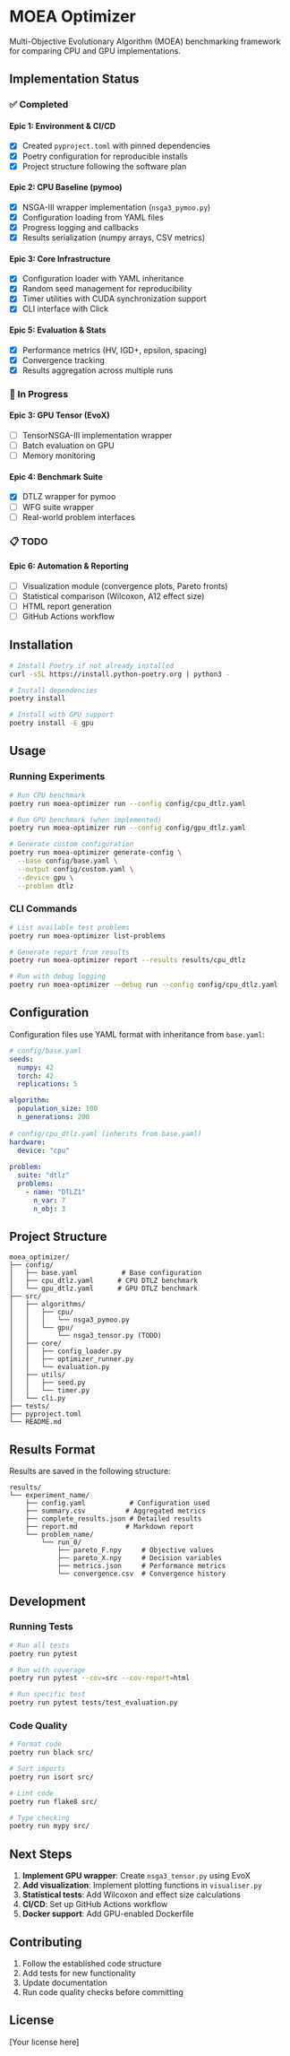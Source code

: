 # MOEA Optimizer

Multi-Objective Evolutionary Algorithm (MOEA) benchmarking framework for comparing CPU and GPU implementations.

## Implementation Status

### ✅ Completed

#### Epic 1: Environment & CI/CD
- [x] Created `pyproject.toml` with pinned dependencies
- [x] Poetry configuration for reproducible installs
- [x] Project structure following the software plan

#### Epic 2: CPU Baseline (pymoo)
- [x] NSGA-III wrapper implementation (`nsga3_pymoo.py`)
- [x] Configuration loading from YAML files
- [x] Progress logging and callbacks
- [x] Results serialization (numpy arrays, CSV metrics)

#### Epic 3: Core Infrastructure
- [x] Configuration loader with YAML inheritance
- [x] Random seed management for reproducibility
- [x] Timer utilities with CUDA synchronization support
- [x] CLI interface with Click

#### Epic 5: Evaluation & Stats
- [x] Performance metrics (HV, IGD+, epsilon, spacing)
- [x] Convergence tracking
- [x] Results aggregation across multiple runs

### 🚧 In Progress

#### Epic 3: GPU Tensor (EvoX)
- [ ] TensorNSGA-III implementation wrapper
- [ ] Batch evaluation on GPU
- [ ] Memory monitoring

#### Epic 4: Benchmark Suite
- [x] DTLZ wrapper for pymoo
- [ ] WFG suite wrapper
- [ ] Real-world problem interfaces

### 📋 TODO

#### Epic 6: Automation & Reporting
- [ ] Visualization module (convergence plots, Pareto fronts)
- [ ] Statistical comparison (Wilcoxon, A12 effect size)
- [ ] HTML report generation
- [ ] GitHub Actions workflow

## Installation

```bash
# Install Poetry if not already installed
curl -sSL https://install.python-poetry.org | python3 -

# Install dependencies
poetry install

# Install with GPU support
poetry install -E gpu
```

## Usage

### Running Experiments

```bash
# Run CPU benchmark
poetry run moea-optimizer run --config config/cpu_dtlz.yaml

# Run GPU benchmark (when implemented)
poetry run moea-optimizer run --config config/gpu_dtlz.yaml

# Generate custom configuration
poetry run moea-optimizer generate-config \
  --base config/base.yaml \
  --output config/custom.yaml \
  --device gpu \
  --problem dtlz
```

### CLI Commands

```bash
# List available test problems
poetry run moea-optimizer list-problems

# Generate report from results
poetry run moea-optimizer report --results results/cpu_dtlz

# Run with debug logging
poetry run moea-optimizer --debug run --config config/cpu_dtlz.yaml
```

## Configuration

Configuration files use YAML format with inheritance from `base.yaml`:

```yaml
# config/base.yaml
seeds:
  numpy: 42
  torch: 42
  replications: 5

algorithm:
  population_size: 100
  n_generations: 200
  
# config/cpu_dtlz.yaml (inherits from base.yaml)
hardware:
  device: "cpu"
  
problem:
  suite: "dtlz"
  problems:
    - name: "DTLZ1"
      n_var: 7
      n_obj: 3
```

## Project Structure

```
moea_optimizer/
├── config/
│   ├── base.yaml           # Base configuration
│   ├── cpu_dtlz.yaml      # CPU DTLZ benchmark
│   └── gpu_dtlz.yaml      # GPU DTLZ benchmark
├── src/
│   ├── algorithms/
│   │   ├── cpu/
│   │   │   └── nsga3_pymoo.py
│   │   └── gpu/
│   │       └── nsga3_tensor.py (TODO)
│   ├── core/
│   │   ├── config_loader.py
│   │   ├── optimizer_runner.py
│   │   └── evaluation.py
│   ├── utils/
│   │   ├── seed.py
│   │   └── timer.py
│   └── cli.py
├── tests/
├── pyproject.toml
└── README.md
```

## Results Format

Results are saved in the following structure:

```
results/
└── experiment_name/
    ├── config.yaml           # Configuration used
    ├── summary.csv          # Aggregated metrics
    ├── complete_results.json # Detailed results
    ├── report.md            # Markdown report
    └── problem_name/
        └── run_0/
            ├── pareto_F.npy     # Objective values
            ├── pareto_X.npy     # Decision variables
            ├── metrics.json     # Performance metrics
            └── convergence.csv  # Convergence history
```

## Development

### Running Tests

```bash
# Run all tests
poetry run pytest

# Run with coverage
poetry run pytest --cov=src --cov-report=html

# Run specific test
poetry run pytest tests/test_evaluation.py
```

### Code Quality

```bash
# Format code
poetry run black src/

# Sort imports
poetry run isort src/

# Lint code
poetry run flake8 src/

# Type checking
poetry run mypy src/
```

## Next Steps

1. **Implement GPU wrapper**: Create `nsga3_tensor.py` using EvoX
2. **Add visualization**: Implement plotting functions in `visualiser.py`
3. **Statistical tests**: Add Wilcoxon and effect size calculations
4. **CI/CD**: Set up GitHub Actions workflow
5. **Docker support**: Add GPU-enabled Dockerfile

## Contributing

1. Follow the established code structure
2. Add tests for new functionality
3. Update documentation
4. Run code quality checks before committing

## License

[Your license here]
